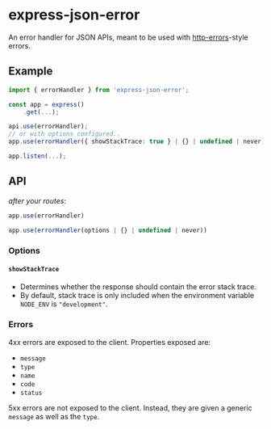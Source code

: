 
# express-json-error

An error handler for JSON APIs, meant to be used with [http-errors](https://github.com/jshttp/http-errors)-style errors.

## Example

```ts
import { errorHandler } from 'express-json-error';

const app = express()
	.get(...);

api.use(errorHandler);
// or with options configured..
app.use(errorHandler({ showStackTrace: true } | {} | undefined | never));

app.listen(...);
```

## API

_after your routes:_

```ts
app.use(errorHandler)
```

```ts
app.use(errorHandler(options | {} | undefined | never))
```

### Options

#### `showStackTrace` 
* Determines whether the response should contain the error stack trace.
* By default, stack trace is only included when the environment variable `NODE_ENV` is `"development"`.

### Errors

4xx errors are exposed to the client.
Properties exposed are:

- `message`
- `type`
- `name`
- `code`
- `status`

5xx errors are not exposed to the client.
Instead, they are given a generic `message` as well as the `type`.
